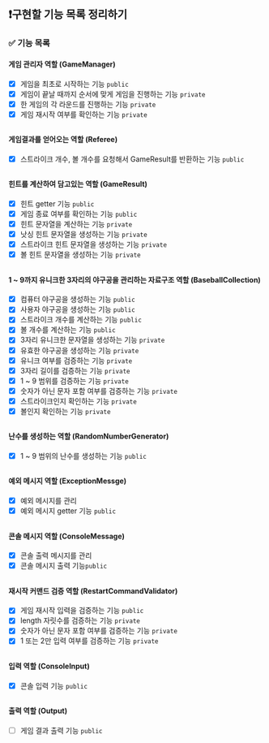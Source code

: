 ## ❗️구현할 기능 목록 정리하기

### ✅ 기능 목록

#### 게임 관리자 역할  (GameManager)

- [x] 게임을 최초로 시작하는 기능 `public`
- [x] 게임이 끝날 때까지 순서에 맞게 게임을 진행하는 기능 `private`
- [x] 한 게임의 각 라운드를 진행하는 기능 `private`
- [x] 게임 재시작 여부를 확인하는 기능 `private`

##

#### 게임결과를 얻어오는 역할 (Referee)

- [x] 스트라이크 개수, 볼 개수를 요청해서 GameResult를 반환하는 기능 `public`

##

#### 힌트를 계산하여 담고있는 역할 (GameResult)

- [x] 힌트 getter 기능 `public`
- [x] 게임 종료 여부를 확인하는 기능 `public`
- [x] 힌트 문자열을 계산하는 기능 `private`
- [x] 낫싱 힌트 문자열을 생성하는 기능 `private`
- [x] 스트라이크 힌트 문자열을 생성하는 기능 `private`
- [x] 볼 힌트 문자열을 생성하는 기능 `private`

##

#### 1 ~ 9까지 유니크한 3자리의 야구공을 관리하는 자료구조 역할 (BaseballCollection)

- [x] 컴퓨터 야구공을 생성하는 기능 `public`
- [x] 사용자 야구공을 생성하는 기능 `public`
- [x] 스트라이크 개수를 계산하는 기능 `public`
- [x] 볼 개수를 계산하는 기능 `public`
- [x] 3자리 유니크한 문자열을 생성하는 기능 `private`
- [x] 유효한 야구공을 생성하는 기능 `private`
- [x] 유니크 여부를 검증하는 기능 `private`
- [x] 3자리 길이를 검증하는 기능 `private`
- [x] 1 ~ 9 범위를 검증하는 기능 `private`
- [x] 숫자가 아닌 문자 포함 여부를 검증하는 기능 `private`
- [x] 스트라이크인지 확인하는 기능 `private`
- [x] 볼인지 확인하는 기능 `private`

##

#### 난수를 생성하는 역할 (RandomNumberGenerator)

- [x] 1 ~ 9 범위의 난수를 생성하는 기능 `public`

##

#### 예외 메시지 역할 (ExceptionMessge)

- [x] 예외 메시지를 관리
- [x] 예외 메시지 getter 기능 `public`

##

#### 콘솔 메시지 역할 (ConsoleMessage)

- [x] 콘솔 출력 메시지를 관리
- [x] 콘솔 메시지 출력 기능`public`

##

#### 재시작 커맨드 검증 역할 (RestartCommandValidator)

- [x] 게임 재시작 입력을 검증하는 기능 `public`
- [x] length 자릿수를 검증하는 기능 `private`
- [x] 숫자가 아닌 문자 포함 여부를 검증하는 기능 `private`
- [x] 1 또는 2만 입력 여부를 검증하는 기능 `private`

##

#### 입력 역할 (ConsoleInput)

- [x] 콘솔 입력 기능 `public`

##

#### 출력 역할 (Output)

- [ ] 게임 결과 출력 기능 `public`